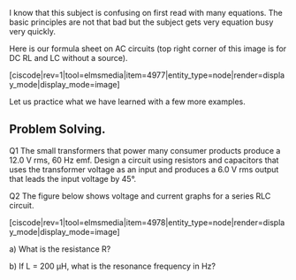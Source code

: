 I know that this subject is confusing on first read with many equations. The basic principles are not that bad but the subject gets very equation busy very quickly. 

Here is our formula sheet on AC circuits (top right corner of this image is for DC RL and LC without a source). 

[ciscode|rev=1|tool=elmsmedia|item=4977|entity_type=node|render=display_mode|display_mode=image]

Let us practice what we have learned with a few more examples. 

## Problem Solving. 

Q1 The small transformers that power many consumer products produce a 12.0 V rms, 60 Hz emf. Design a circuit using resistors and capacitors that uses the transformer voltage as an input and produces a 6.0 V rms output that leads the input voltage by 45°.




Q2 The figure below shows voltage and current graphs for a series RLC circuit.

[ciscode|rev=1|tool=elmsmedia|item=4978|entity_type=node|render=display_mode|display_mode=image]

a) What is the resistance R?

b) If L = 200 µH, what is the resonance frequency in Hz?